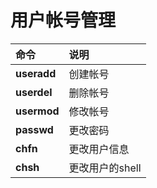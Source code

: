 用户帐号管理
=======================================================================

| 命令 | 说明 |
| :------------- | :------------- |
| **useradd** | 创建帐号 |
| **userdel** | 删除帐号 |
| **usermod** | 修改帐号 |
| **passwd** | 更改密码 |
| **chfn** | 更改用户信息 |
| **chsh** | 更改用户的shell |
